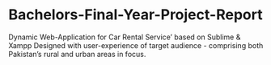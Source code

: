 # Bachelors-Final-Year-Project-Report
Dynamic Web-Application for Car Rental Service’ based on Sublime &amp; Xampp Designed with user-experience of target audience - comprising both Pakistan’s rural and  urban areas in focus.
